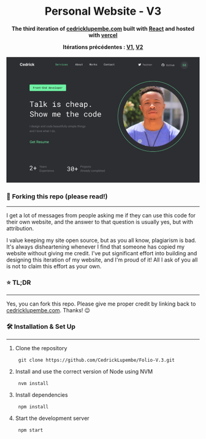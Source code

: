 <h1 align="center">
    Personal Website - V3
</h1>

<h4 align="center">The third iteration of <a href="https://cedricklupembe.netlify.app/">cedricklupembe.com</a> built with <a href="https://reactjs.org/docs/getting-started.html">React</a> and hosted with <a href="https://www.vercel.com/">vercel</a>

Itérations précédentes :  <a href="https://cedricklupembe.github.io/">V1</a>, <a href="https://cedricklupembe.github.io/Folio-Version-2/">V2</a></h4>

![Homepage](https://github.com/CedrickLupembe/Folio-V.3/blob/master/src/screenshot/design.jpg)

### 🚨 **Forking this repo (please read!)**
---
I get a lot of messages from people asking me if they can use this code for their own website, and the answer to that question is usually yes, but with attribution.

I value keeping my site open source, but as you all know, plagiarism is bad. It's always disheartening whenever I find that someone has copied my website without giving me credit. I've put significant effort into building and designing this iteration of my website, and I'm proud of it! All I ask of you all is not to claim this effort as your own.

### ⭐ **TL;DR**
---

Yes, you can fork this repo. Please give me proper credit by linking back to [cedricklupembe.com](https://cedricklupembe.netlify.app/). Thanks! 😉

### 🛠️ **Installation & Set Up**
---

1. Clone the repository

   ```
    git clone https://github.com/CedrickLupembe/Folio-V.3.git
   ```

2. Install and use the correct version of Node using NVM
   
   ```
    nvm install
   ```

3. Install dependencies
   
   ```
    npm install
   ```

4. Start the development server
   
   ```
    npm start
   ```
